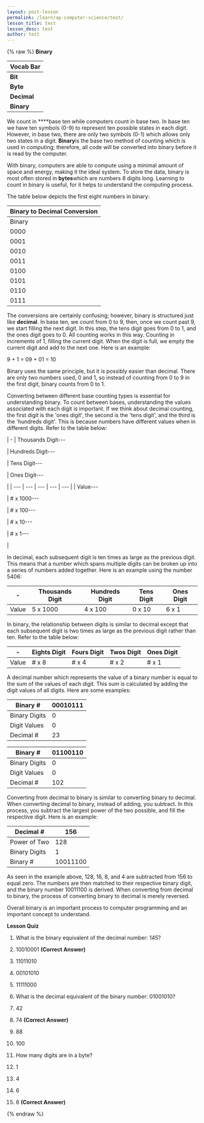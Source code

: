 ```yaml
---
layout: post-lesson
permalink: /learn/ap-computer-science/test/
lesson_title: test
lesson_desc: test
author: test
---
```

<script src="/questions.js"></script>

{% raw %}
**Binary**

| Vocab Bar |
| --- |
| **Bit** | One digit in a binary number (0 or 1). |
| **Byte** | A binary sequence 8 digits long. |
| **Decimal** | Base ten counting - counting with ten symbols (0-9). |
| **Binary** | Base two counting - counting with two symbols (0-1). |

We count in ****base ten while computers count in base two. In base ten we have ten symbols (0-9) to represent ten possible states in each digit. However, in base two, there are only two symbols (0-1) which allows only two states in a digit. **Binary**is the base two method of counting which is used in computing; therefore, all code will be converted into binary before it is read by the computer.

With binary, computers are able to compute using a minimal amount of space and energy, making it the ideal system. To store the data, binary is most often stored in **bytes**which are numbers 8 digits long. Learning to count in binary is useful, for it helps to understand the computing process.

The table below depicts the first eight numbers in binary:

| Binary to Decimal Conversion |
| --- |
| Binary | Base Ten |
| 0000 | 0 |
| 0001 | 1 |
| 0010 | 2 |
| 0011 | 3 |
| 0100 | 4 |
| 0101 | 5 |
| 0110 | 6 |
| 0111 | 7 |

The conversions are certainly confusing; however, binary is structured just like **decimal**. In base ten, we count from 0 to 9, then, once we count past 9, we start filling the next digit. In this step, the tens digit goes from 0 to 1, and the ones digit goes to 0. All counting works in this way. Counting in increments of 1, filling the current digit. When the digit is full, we empty the current digit and add to the next one. Here is an example:

9 + 1 = 09 + 01 = 10

Binary uses the same principle, but it is possibly easier than decimal. There are only two numbers used, 0 and 1, so instead of counting from 0 to 9 in the first digit, binary counts from 0 to 1.

Converting between different base counting types is essential for understanding binary. To count between bases, understanding the values associated with each digit is important. If we think about decimal counting, the first digit is the 'ones digit', the second is the 'tens digit', and the third is the 'hundreds digit'. This is because numbers have different values when in different digits. Refer to the table below:

| - | Thousands Digit---

 | Hundreds Digit---

 | Tens Digit---

 | Ones Digit---

 |
| --- | --- | --- | --- | --- |
| Value---

 | # x 1000---

 | # x 100---

 | # x 10---

 | # x 1---

 |

In decimal, each subsequent digit is ten times as large as the previous digit. This means that a number which spans multiple digits can be broken up into a series of numbers added together. Here is an example using the number 5406:

| - | Thousands Digit | Hundreds Digit | Tens Digit | Ones Digit |
| --- | --- | --- | --- | --- |
| Value | 5 x 1000 | 4 x 100 | 0 x 10 | 6 x 1 |

In binary, the relationship between digits is similar to decimal except that each subsequent digit is two times as large as the previous digit rather than ten. Refer to the table below:

| - | Eights Digit | Fours Digit | Twos Digit | Ones Digit |
| --- | --- | --- | --- | --- |
| Value | # x 8 | # x 4 | # x 2 | # x 1 |

A decimal number which represents the value of a binary number is equal to the sum of the values of each digit. This sum is calculated by adding the digit values of all digits. Here are some examples:

| Binary # | 00010111 |
| --- | --- |
| Binary Digits | 0 | 0 | 0 | 1 | 0 | 1 | 1 | 1 |
| Digit Values | 0 | 0 | 0 | 16 | 0 | 4 | 2 | 1 |
| Decimal # | 23 |

| Binary # | 01100110 |
| --- | --- |
| Binary Digits | 0 | 1 | 1 | 0 | 0 | 1 | 1 | 0 |
| Digit Values | 0 | 64 | 32 | 0 | 0 | 4 | 2 | 0 |
| Decimal # | 102 |

Converting from decimal to binary is similar to converting binary to decimal. When converting decimal to binary, instead of adding, you subtract. In this process, you subtract the largest power of the two possible, and fill the respective digit. Here is an example:

| Decimal # | 156 |
| --- | --- |
| Power of Two | 128 | 0 | 0 | 16 | 8 | 4 | 0 | 0 |
| Binary Digits | 1 | 0 | 0 | 1 | 1 | 1 | 0 | 0 |
| Binary # | 10011100 |

As seen in the example above, 128, 16, 8, and 4 are subtracted from 156 to equal zero. The numbers are then matched to their respective binary digit, and the binary number 10011100 is derived. When converting from decimal to binary, the process of converting binary to decimal is merely reversed.

Overall binary is an important process to computer programming and an important concept to understand.


**Lesson Quiz**

 1. What is the binary equivalent of the decimal number: 145?

   1. 10010001 **(Correct Answer)**
   1. 11011010
   1. 00101010
   1. 11111000

 1. What is the decimal equivalent of the binary number: 01001010?

   1. 42
   1. 74 **(Correct Answer)**
   1. 88
   1. 100

 1. How many digits are in a byte?

   1. 1
   1. 4
   1. 6
   1. 8 **(Correct Answer)**

{% endraw %}